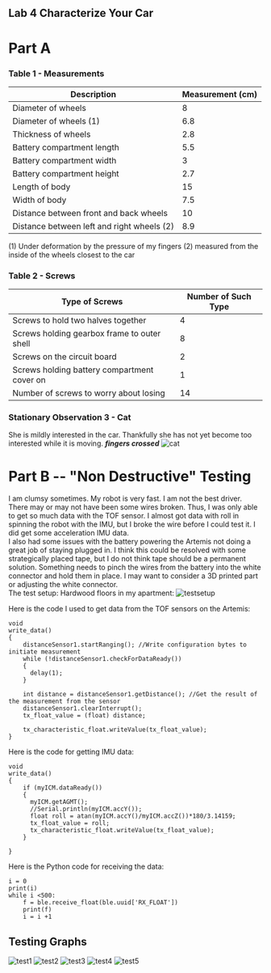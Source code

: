 ## Lab 4 Characterize Your Car

# Part A
### Table 1 - Measurements

Description                 | Measurement (cm)
----------------------------|------------------
Diameter of wheels          | 8
Diameter of wheels (1)      | 6.8
Thickness of wheels         | 2.8
Battery compartment length  | 5.5
Battery compartment width   | 3
Battery compartment height  | 2.7
Length of body              | 15
Width of body               | 7.5
Distance between front and back wheels | 10
Distance between left and right wheels (2) | 8.9

(1) Under deformation by the pressure of my fingers
(2) measured from the inside of the wheels closest to the car

### Table 2 - Screws
Type of Screws                              | Number of Such Type
--------------------------------------------|--------------------
Screws to hold two halves together          | 4
Screws holding gearbox frame to outer shell | 8
Screws on the circuit board                 | 2
Screws holding battery compartment cover on | 1
Number of screws to worry about losing      | 14

### Stationary Observation 3 - Cat
She is mildly interested in the car. Thankfully she has not yet become too interested while it is moving.
***fingers crossed***
![cat](../images/catinterested.jpg)


# Part B -- "Non Destructive" Testing
I am clumsy sometimes. My robot is very fast. I am not the best driver. There may or may not have been some wires broken. Thus, I was only able to get so much data with the TOF sensor. I almost got data with roll in spinning the robot with the IMU, but I broke the wire before I could test it. I did get some acceleration IMU data.
\
I also had some issues with the battery powering the Artemis not doing a great job of staying plugged in. I think this could be resolved with some strategically placed tape, but I do not think tape should be a permanent solution. Something needs to pinch the wires from the battery into the white connector and hold them in place. I may want to consider a 3D printed part or adjusting the white connector.
\
The test setup: Hardwood floors in my apartment:
![testsetup](../images/thetestsetup.jpg)

Here is the code I used to get data from the TOF sensors on the Artemis:
```
void
write_data()
{   
    distanceSensor1.startRanging(); //Write configuration bytes to initiate measurement
    while (!distanceSensor1.checkForDataReady())
    {
      delay(1);
    }
    
    int distance = distanceSensor1.getDistance(); //Get the result of the measurement from the sensor
    distanceSensor1.clearInterrupt();
    tx_float_value = (float) distance;

    tx_characteristic_float.writeValue(tx_float_value);
}
```

Here is the code for getting IMU data:
```
void
write_data()
{   
    if (myICM.dataReady())
    {
      myICM.getAGMT();
      //Serial.println(myICM.accY());
      float roll = atan(myICM.accY()/myICM.accZ())*180/3.14159;
      tx_float_value = roll;
      tx_characteristic_float.writeValue(tx_float_value);
    }

}
```

Here is the Python code for receiving the data:
```
i = 0
print(i)
while i <500:
    f = ble.receive_float(ble.uuid['RX_FLOAT'])
    print(f)
    i = i +1
```

## Testing Graphs
![test1](../images/test1.PNG)
![test2](../images/test2.PNG)
![test3](../images/test3.PNG)
![test4](../images/test4.PNG)
![test5](../images/test5.PNG)